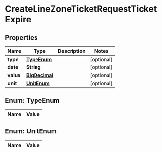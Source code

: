 
# CreateLineZoneTicketRequestTicketExpire

## Properties
Name | Type | Description | Notes
------------ | ------------- | ------------- | -------------
**type** | [**TypeEnum**](#TypeEnum) |  |  [optional]
**date** | **String** |  |  [optional]
**value** | [**BigDecimal**](BigDecimal.md) |  |  [optional]
**unit** | [**UnitEnum**](#UnitEnum) |  |  [optional]


<a name="TypeEnum"></a>
## Enum: TypeEnum
Name | Value
---- | -----


<a name="UnitEnum"></a>
## Enum: UnitEnum
Name | Value
---- | -----



